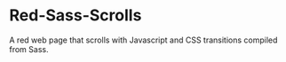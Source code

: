 # Red-Sass-Scrolls
A red web page that scrolls with Javascript and CSS transitions compiled from Sass.
